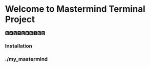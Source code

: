 # Welcome to Mastermind Terminal Project

🅼🅰🆂🆃🅴🆁🅼🅸🅽🅳

### Installation
### ./my_mastermind
 
 
  
 

